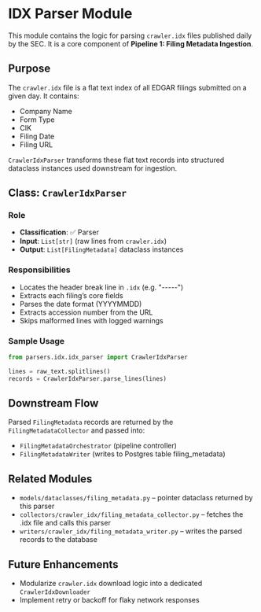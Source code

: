 # IDX Parser Module

This module contains the logic for parsing `crawler.idx` files published daily by the SEC. It is a core component of **Pipeline 1: Filing Metadata Ingestion**.

## Purpose

The `crawler.idx` file is a flat text index of all EDGAR filings submitted on a given day. It contains:
- Company Name
- Form Type
- CIK
- Filing Date
- Filing URL

`CrawlerIdxParser` transforms these flat text records into structured dataclass instances used downstream for ingestion.

## Class: `CrawlerIdxParser`

### Role
- **Classification**: ✅ Parser
- **Input**: `List[str]` (raw lines from `crawler.idx`)
- **Output**: `List[FilingMetadata]` dataclass instances

### Responsibilities
- Locates the header break line in `.idx` (e.g. "-----")
- Extracts each filing’s core fields
- Parses the date format (YYYYMMDD)
- Extracts accession number from the URL
- Skips malformed lines with logged warnings

### Sample Usage

```python
from parsers.idx.idx_parser import CrawlerIdxParser

lines = raw_text.splitlines()
records = CrawlerIdxParser.parse_lines(lines)
```

## Downstream Flow
Parsed `FilingMetadata` records are returned by the `FilingMetadataCollector` and passed into:
- `FilingMetadataOrchestrator` (pipeline controller)
- `FilingMetadataWriter` (writes to Postgres table filing_metadata)

## Related Modules
- `models/dataclasses/filing_metadata.py` – pointer dataclass returned by this parser
- `collectors/crawler_idx/filing_metadata_collector.py` – fetches the .idx file and calls this parser
- `writers/crawler_idx/filing_metadata_writer.py` – writes the parsed records to the database

## Future Enhancements
- Modularize `crawler.idx` download logic into a dedicated `CrawlerIdxDownloader`
- Implement retry or backoff for flaky network responses
